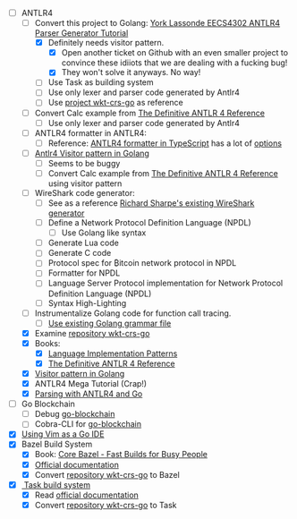- [ ] ANTLR4
    - [ ] Convert this project to Golang: [York Lassonde EECS4302 ANTLR4 Parser Generator Tutorial](https://www.youtube.com/playlist?list=PL5dxAmCmjv_4FGYtGzcvBeoS-BobRTJLq)
        - [x] Definitely needs visitor pattern.
            - [x] Open another ticket on Github with an even smaller project to convince these idiiots that we are dealing with a fucking bug!
            - [x] They won't solve it anyways. No way!
        - [ ] Use Task as building system
        - [ ] Use only lexer and parser code generated by Antlr4
        - [ ] Use [project wkt-crs-go](https://github.com/fikin/wkt-crs-go) as reference
    - [ ] Convert Calc example from [The Definitive ANTLR 4 Reference](https://pragprog.com/titles/tpantlr2/the-definitive-antlr-4-reference/)
        - [ ] Use only lexer and parser code generated by Antlr4
    - [ ] ANTLR4 formatter in ANTLR4:
        - [ ] Reference: [ANTLR4 formatter in TypeScript](https://github.com/mike-lischke/vscode-antlr4/blob/master/src/backend/Formatter.ts) has a lot of [options](https://github.com/mike-lischke/vscode-antlr4/blob/master/doc/extension-settings.md#grammar-formatting)
    - [ ] [Antlr4 Visitor pattern in Golang](https://github.com/mkohlhaas/antlr4-calc/tree/main/3-antlr-calc-golang-example)
        - [ ] Seems to be buggy
        - [ ] Convert Calc example from [The Definitive ANTLR 4 Reference](https://pragprog.com/titles/tpantlr2/the-definitive-antlr-4-reference/) using visitor pattern
    - [ ] WireShark code generator:
        - [ ] See as a reference [Richard Sharpe's existing WireShark generator](https://gitlab.com/realrichardsharpe/wireshark-generator)
        - [ ] Define a Network Protocol Definition Language (NPDL)
            - [ ] Use Golang like syntax
        - [ ] Generate Lua code
        - [ ] Generate C code
        - [ ] Protocol spec for ₿itcoin network protocol in NPDL
        - [ ] Formatter for NPDL
        - [ ] Language Server Protocol implementation for Network Protocol Definition Language (NPDL)
        - [ ] Syntax High-Lighting
    - [ ] Instrumentalize Golang code for function call tracing.
        - [ ] [Use existing Golang grammar file](https://github.com/antlr/grammars-v4/tree/master/golang)
    - [x] Examine [repository wkt-crs-go](https://github.com/fikin/wkt-crs-go)
    - [x] Books:
        - [x] [Language Implementation Patterns](https://pragprog.com/titles/tpdsl/language-implementation-patterns/)
        - [x] [The Definitive ANTLR 4 Reference](https://pragprog.com/titles/tpantlr2/the-definitive-antlr-4-reference/)
    - [x] [Visitor pattern in Golang](https://github.com/mkohlhaas/All-Design-Patterns-Golang/tree/main/Behavioural-Design-Patterns/Visitor)
    - [x] ANTLR4 Mega Tutorial (Crap!)
    - [x] [Parsing with ANTLR4 and Go](https://blog.gopheracademy.com/advent-2017/parsing-with-antlr4-and-go/)
- [ ] Go Blockchain
    - [ ] Debug [go-blockchain](https://github.com/mkohlhaas/go-blockchain)
    - [ ] Cobra-CLI for [go-blockchain](https://github.com/mkohlhaas/go-blockchain)
- [x] [Using Vim as a Go IDE](https://www.pavedroad.io/part-1-using-vim-as-a-go-ide/)
- [x] Bazel Build System
    - [x] Book: [Core Bazel - Fast Builds for Busy People](https://www.amazon.com/Core-Bazel-Fast-Builds-People/dp/B08DVDM7BZ)
    - [x] [Official documentation](https://bazel.build/start/)
    - [x] Convert [repository wkt-crs-go](https://github.com/fikin/wkt-crs-go) to Bazel
- [x] [ Task build system ](https://taskfile.dev/)
    - [x] Read [ official documentation ](https://taskfile.dev/usage/)
    - [x] Convert [repository wkt-crs-go](https://github.com/fikin/wkt-crs-go) to Task
